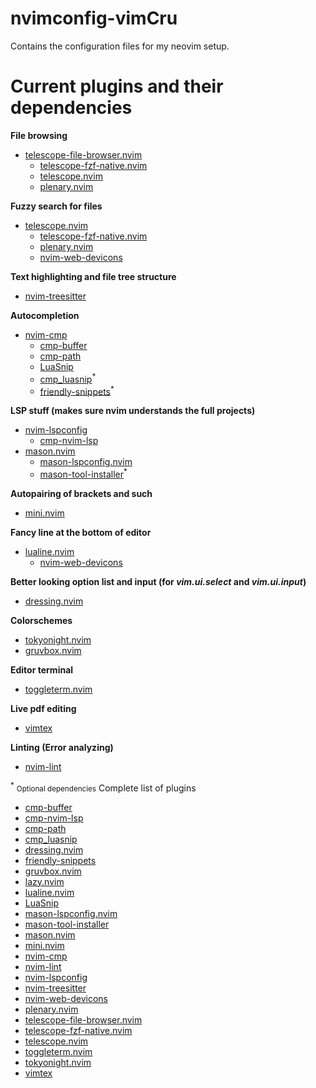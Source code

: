 # nvimconfig-vimCru

Contains the configuration files for my neovim setup.

# Current plugins and their dependencies

**File browsing**
- [telescope-file-browser.nvim](https://github.com/nvim-telescope/telescope-file-browser.nvim)
  - [telescope-fzf-native.nvim](https://github.com/nvim-telescope/telescope-fzf-native.nvim)
  - [telescope.nvim](https://github.com/nvim-telescope/telescope.nvim)
  - [plenary.nvim](https://github.com/nvim-lua/plenary.nvim)

**Fuzzy search for files**
- [telescope.nvim](https://github.com/nvim-telescope/telescope.nvim)
  - [telescope-fzf-native.nvim](https://github.com/nvim-telescope/telescope-fzf-native.nvim)
  - [plenary.nvim](https://github.com/nvim-lua/plenary.nvim)
  - [nvim-web-devicons](https://github.com/nvim-tree/nvim-web-devicons)

**Text highlighting and file tree structure**
- [nvim-treesitter](https://github.com/nvim-treesitter/nvim-treesitter)

**Autocompletion**
- [nvim-cmp](https://github.com/hrsh7th/nvim-cmp)
  - [cmp-buffer](https://github.com/hrsh7th/cmp-buffer)
  - [cmp-path](https://github.com/hrsh7th/cmp-path)
  - [LuaSnip](https://github.com/L3MON4D3/LuaSnip)
  - [cmp_luasnip](https://github.com/saadparwaiz1/cmp_luasnip)<sup>*</sup>
  - [friendly-snippets](https://github.com/rafamadriz/friendly-snippets)<sup>*</sup>

**LSP stuff (makes sure nvim understands the full projects)**
- [nvim-lspconfig](https://github.com/neovim/nvim-lspconfig)
  - [cmp-nvim-lsp](https://github.com/hrsh7th/cmp-nvim-lsp)
- [mason.nvim](https://github.com/williamboman/mason.nvim)
  - [mason-lspconfig.nvim](https://github.com/williamboman/mason-lspconfig.nvim)
  - [mason-tool-installer](https://github.com/WhoIsSethDaniel/mason-tool-installer.nvim)<sup>*</sup>

**Autopairing of brackets and such**
- [mini.nvim](https://github.com/echasnovski/mini.nvim)

**Fancy line at the bottom of editor**
- [lualine.nvim](https://github.com/nvim-lualine/lualine.nvim)
  - [nvim-web-devicons](https://github.com/nvim-tree/nvim-web-devicons)

**Better looking option list and input (for ***vim.ui.select*** and ***vim.ui.input***)**
- [dressing.nvim](https://github.com/stevearc/dressing.nvim)

**Colorschemes**
- [tokyonight.nvim](https://github.com/folke/tokyonight.nvim)
- [gruvbox.nvim](https://github.com/ellisonleao/gruvbox.nvim)

**Editor terminal**
- [toggleterm.nvim](https://github.com/akinsho/toggleterm.nvim)

**Live pdf editing**
- [vimtex](https://github.com/lervag/vimtex)

**Linting (Error analyzing)**
- [nvim-lint](https://github.com/mfussenegger/nvim-lint)

<sup>*</sup> <small>Optional dependencies</small>
Complete list of plugins
- [cmp-buffer](https://github.com/hrsh7th/cmp-buffer)
- [cmp-nvim-lsp](https://github.com/hrsh7th/cmp-nvim-lsp)
- [cmp-path](https://github.com/hrsh7th/cmp-path)
- [cmp_luasnip](https://github.com/saadparwaiz1/cmp_luasnip)
- [dressing.nvim](https://github.com/stevearc/dressing.nvim)
- [friendly-snippets](https://github.com/rafamadriz/friendly-snippets)
- [gruvbox.nvim](https://github.com/ellisonleao/gruvbox.nvim)
- [lazy.nvim](https://github.com/folke/lazy.nvim)
- [lualine.nvim](https://github.com/nvim-lualine/lualine.nvim)
- [LuaSnip](https://github.com/L3MON4D3/LuaSnip)
- [mason-lspconfig.nvim](https://github.com/williamboman/mason-lspconfig.nvim)
- [mason-tool-installer](https://github.com/WhoIsSethDaniel/mason-tool-installer.nvim)
- [mason.nvim](https://github.com/williamboman/mason.nvim)
- [mini.nvim](https://github.com/echasnovski/mini.nvim)
- [nvim-cmp](https://github.com/hrsh7th/nvim-cmp)
- [nvim-lint](https://github.com/mfussenegger/nvim-lint)
- [nvim-lspconfig](https://github.com/neovim/nvim-lspconfig)
- [nvim-treesitter](https://github.com/nvim-treesitter/nvim-treesitter)
- [nvim-web-devicons](https://github.com/nvim-tree/nvim-web-devicons)
- [plenary.nvim](https://github.com/nvim-lua/plenary.nvim)
- [telescope-file-browser.nvim](https://github.com/nvim-telescope/telescope-file-browser.nvim)
- [telescope-fzf-native.nvim](https://github.com/nvim-telescope/telescope-fzf-native.nvim)
- [telescope.nvim](https://github.com/nvim-telescope/telescope.nvim)
- [toggleterm.nvim](https://github.com/akinsho/toggleterm.nvim)
- [tokyonight.nvim](https://github.com/folke/tokyonight.nvim)
- [vimtex](https://github.com/lervag/vimtex)

